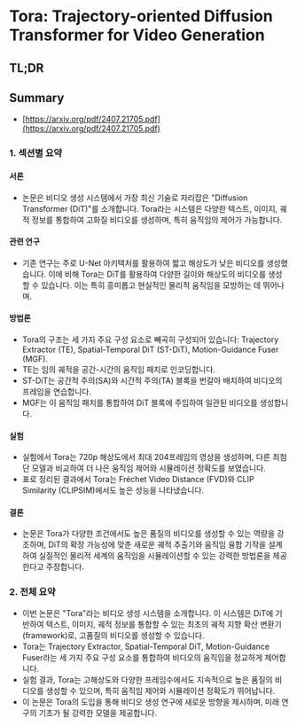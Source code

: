 # Tora: Trajectory-oriented Diffusion Transformer for Video Generation
## TL;DR
## Summary
- [https://arxiv.org/pdf/2407.21705.pdf](https://arxiv.org/pdf/2407.21705.pdf)

### 1. 섹션별 요약

#### 서론
- 논문은 비디오 생성 시스템에서 가장 최신 기술로 자리잡은 "Diffusion Transformer (DiT)"를 소개합니다. Tora라는 시스템은 다양한 텍스트, 이미지, 궤적 정보를 통합하여 고화질 비디오를 생성하며, 특히 움직임의 제어가 가능합니다.

#### 관련 연구
- 기존 연구는 주로 U-Net 아키텍처를 활용하여 짧고 해상도가 낮은 비디오를 생성했습니다. 이에 비해 Tora는 DiT를 활용하여 다양한 길이와 해상도의 비디오를 생성할 수 있습니다. 이는 특히 흥미롭고 현실적인 물리적 움직임을 모방하는 데 뛰어나며.

#### 방법론
- Tora의 구조는 세 가지 주요 구성 요소로 빼곡히 구성되어 있습니다: Trajectory Extractor (TE), Spatial-Temporal DiT (ST-DiT), Motion-Guidance Fuser (MGF).
- TE는 임의 궤적을 공간-시간의 움직임 패치로 인코딩합니다.
- ST-DiT는 공간적 주의(SA)와 시간적 주의(TA) 블록을 번갈아 배치하여 비디오의 프레임을 연습합니다.
- MGF는 이 움직임 패치를 통합하여 DiT 블록에 주입하여 일관된 비디오를 생성합니다.

#### 실험
- 실험에서 Tora는 720p 해상도에서 최대 204프레임의 영상을 생성하며, 다른 최첨단 모델과 비교하여 더 나은 움직임 제어와 시뮬레이션 정확도를 보였습니다.
- 표로 정리된 결과에서 Tora는 Fréchet Video Distance (FVD)와 CLIP Similarity (CLIPSIM)에서도 높은 성능을 나타냈습니다.

#### 결론
- 논문은 Tora가 다양한 조건에서도 높은 품질의 비디오를 생성할 수 있는 역량을 강조하며, DiT의 확장 가능성에 맞춘 새로운 궤적 추출기와 움직임 융합 기작을 설계하여 실질적인 물리적 세계의 움직임을 시뮬레이션할 수 있는 강력한 방법론을 제공한다고 주장합니다.

### 2. 전체 요약
- 이번 논문은 "Tora"라는 비디오 생성 시스템을 소개합니다. 이 시스템은 DiT에 기반하여 텍스트, 이미지, 궤적 정보를 통합할 수 있는 최초의 궤적 지향 확산 변환기(framework)로, 고품질의 비디오를 생성할 수 있습니다.
- Tora는 Trajectory Extractor, Spatial-Temporal DiT, Motion-Guidance Fuser라는 세 가지 주요 구성 요소를 통합하여 비디오의 움직임을 정교하게 제어합니다.
- 실험 결과, Tora는 고해상도와 다양한 프레임수에서도 지속적으로 높은 품질의 비디오를 생성할 수 있으며, 특히 움직임 제어와 시뮬레이션 정확도가 뛰어납니다.
- 이 논문은 Tora의 도입을 통해 비디오 생성 연구에 새로운 방향을 제시하며, 미래 연구의 기초가 될 강력한 모델을 제공합니다.